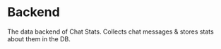 Backend
=======

The data backend of Chat Stats. Collects chat messages & stores stats about them in the DB.
